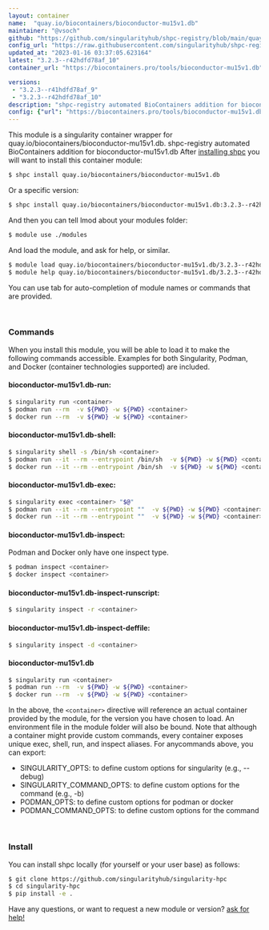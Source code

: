 ```yaml
---
layout: container
name:  "quay.io/biocontainers/bioconductor-mu15v1.db"
maintainer: "@vsoch"
github: "https://github.com/singularityhub/shpc-registry/blob/main/quay.io/biocontainers/bioconductor-mu15v1.db/container.yaml"
config_url: "https://raw.githubusercontent.com/singularityhub/shpc-registry/main/quay.io/biocontainers/bioconductor-mu15v1.db/container.yaml"
updated_at: "2023-01-16 03:37:05.623164"
latest: "3.2.3--r42hdfd78af_10"
container_url: "https://biocontainers.pro/tools/bioconductor-mu15v1.db"

versions:
 - "3.2.3--r41hdfd78af_9"
 - "3.2.3--r42hdfd78af_10"
description: "shpc-registry automated BioContainers addition for bioconductor-mu15v1.db"
config: {"url": "https://biocontainers.pro/tools/bioconductor-mu15v1.db", "maintainer": "@vsoch", "description": "shpc-registry automated BioContainers addition for bioconductor-mu15v1.db", "latest": {"3.2.3--r42hdfd78af_10": "sha256:9d62035f257bcc83b81bfbc6fb524809e4d498b57bc1d37bf3460cf5d835458a"}, "tags": {"3.2.3--r41hdfd78af_9": "sha256:d4070b8cf568f63d4d6dd481d7307ba1d3ad719c343dfa86215cdcaec7bd95a5", "3.2.3--r42hdfd78af_10": "sha256:9d62035f257bcc83b81bfbc6fb524809e4d498b57bc1d37bf3460cf5d835458a"}, "docker": "quay.io/biocontainers/bioconductor-mu15v1.db"}
---
```


This module is a singularity container wrapper for quay.io/biocontainers/bioconductor-mu15v1.db.
shpc-registry automated BioContainers addition for bioconductor-mu15v1.db
After [installing shpc](#install) you will want to install this container module:


```bash
$ shpc install quay.io/biocontainers/bioconductor-mu15v1.db
```

Or a specific version:

```bash
$ shpc install quay.io/biocontainers/bioconductor-mu15v1.db:3.2.3--r42hdfd78af_10
```

And then you can tell lmod about your modules folder:

```bash
$ module use ./modules
```

And load the module, and ask for help, or similar.

```bash
$ module load quay.io/biocontainers/bioconductor-mu15v1.db/3.2.3--r42hdfd78af_10
$ module help quay.io/biocontainers/bioconductor-mu15v1.db/3.2.3--r42hdfd78af_10
```

You can use tab for auto-completion of module names or commands that are provided.

<br>

### Commands

When you install this module, you will be able to load it to make the following commands accessible.
Examples for both Singularity, Podman, and Docker (container technologies supported) are included.

#### bioconductor-mu15v1.db-run:

```bash
$ singularity run <container>
$ podman run --rm  -v ${PWD} -w ${PWD} <container>
$ docker run --rm  -v ${PWD} -w ${PWD} <container>
```

#### bioconductor-mu15v1.db-shell:

```bash
$ singularity shell -s /bin/sh <container>
$ podman run --it --rm --entrypoint /bin/sh  -v ${PWD} -w ${PWD} <container>
$ docker run --it --rm --entrypoint /bin/sh  -v ${PWD} -w ${PWD} <container>
```

#### bioconductor-mu15v1.db-exec:

```bash
$ singularity exec <container> "$@"
$ podman run --it --rm --entrypoint ""  -v ${PWD} -w ${PWD} <container> "$@"
$ docker run --it --rm --entrypoint ""  -v ${PWD} -w ${PWD} <container> "$@"
```

#### bioconductor-mu15v1.db-inspect:

Podman and Docker only have one inspect type.

```bash
$ podman inspect <container>
$ docker inspect <container>
```

#### bioconductor-mu15v1.db-inspect-runscript:

```bash
$ singularity inspect -r <container>
```

#### bioconductor-mu15v1.db-inspect-deffile:

```bash
$ singularity inspect -d <container>
```



#### bioconductor-mu15v1.db

```bash
$ singularity run <container>
$ podman run --rm  -v ${PWD} -w ${PWD} <container>
$ docker run --rm  -v ${PWD} -w ${PWD} <container>
```


In the above, the `<container>` directive will reference an actual container provided
by the module, for the version you have chosen to load. An environment file in the
module folder will also be bound. Note that although a container
might provide custom commands, every container exposes unique exec, shell, run, and
inspect aliases. For anycommands above, you can export:

 - SINGULARITY_OPTS: to define custom options for singularity (e.g., --debug)
 - SINGULARITY_COMMAND_OPTS: to define custom options for the command (e.g., -b)
 - PODMAN_OPTS: to define custom options for podman or docker
 - PODMAN_COMMAND_OPTS: to define custom options for the command

<br>

### Install

You can install shpc locally (for yourself or your user base) as follows:

```bash
$ git clone https://github.com/singularityhub/singularity-hpc
$ cd singularity-hpc
$ pip install -e .
```

Have any questions, or want to request a new module or version? [ask for help!](https://github.com/singularityhub/singularity-hpc/issues)